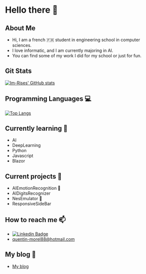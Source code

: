# Hello there 👋

<!-- Docs for Readme APi display -->
<!-- https://github.com/anuraghazra/github-readme-stats -->

## About Me 

- Hi, I am a french 🇫🇷 student in engineering school in computer sciences.  
- I love informatic, and I am currently majoring in AI.
- You can find some of my work I did for my school or just for fun.

## Git Stats

[![Im-Rises' GitHub stats](https://github-readme-stats.vercel.app/api?username=Im-Rises&show_icons=true&count_private=true&theme=tokyonight)](https://github.com/Im-Rises)
<!--<img align="center" src="https://github-readme-stats.vercel.app/api?username=Im-Rises&show_icons=true&count_private=true&theme=tokyonight">-->

## Programming Languages 💻

[![Top Langs](https://github-readme-stats.vercel.app/api/top-langs/?username=Im-Rises&langs_count=10&hide=C,Objective-C,html&layout=compact&theme=tokyonight)](https://github.com/Im-Rises?tab=repositories)

## Currently learning 🌱

- AI
- DeepLearning
- Python
- Javascript
- Blazor

## Current projects 🔭

- AIEmotionRecognition 🤔
- AIDigitsRecognizer
- NesEmulator 👾
- ResponsiveSideBar 

## How to reach me 📫

- [![Linkedin Badge](https://img.shields.io/badge/-QuentinMorel-blue?style=flat&logo=Linkedin&logoColor=white)](https://www.linkedin.com/in/quentin-morel-630b4215a/)
- quentin-morel88@hotmail.com

## My blog 💬

- [My blog](https://im-rises.github.io)

<!--

## To do

- NesEmulator
- GameBoyEmulator (sound)
- ResponsiveSideBar
- AIEmotionRecognition
- AIDigitsRecognizer
- SpaceInvadersArcadeEmulator
- Commodore64Emulator
- VideoEnhancerHD
- DroneControl
- Im-Rises.github.io

Here are some ideas to get you started:

- 🔭 I’m currently working on ...
- 🌱 I’m currently learning ...
- 👯 I’m looking to collaborate on ...
- 🤔 I’m looking for help with ...
- 💬 Ask me about ...
- 📫 How to reach me: ...
- 😄 Pronouns: ...
- ⚡ Fun fact: ...
- ♾️
-->
